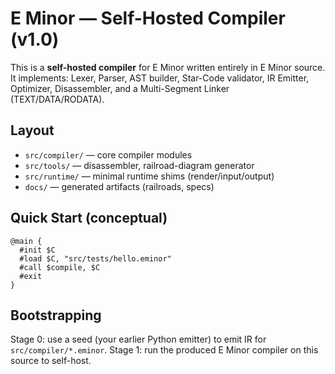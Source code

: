 # E Minor — Self-Hosted Compiler (v1.0)

This is a **self-hosted compiler** for E Minor written entirely in E Minor source.
It implements: Lexer, Parser, AST builder, Star-Code validator, IR Emitter, Optimizer,
Disassembler, and a Multi-Segment Linker (TEXT/DATA/RODATA).

## Layout
- `src/compiler/` — core compiler modules
- `src/tools/` — disassembler, railroad-diagram generator
- `src/runtime/` — minimal runtime shims (render/input/output)
- `docs/` — generated artifacts (railroads, specs)

## Quick Start (conceptual)
```eminor
@main {
  #init $C
  #load $C, "src/tests/hello.eminor"
  #call $compile, $C
  #exit
}
```

## Bootstrapping
Stage 0: use a seed (your earlier Python emitter) to emit IR for `src/compiler/*.eminor`.
Stage 1: run the produced E Minor compiler on this source to self-host.
